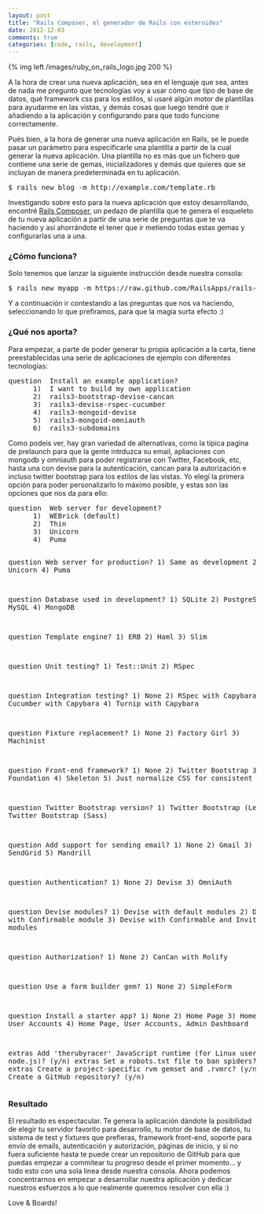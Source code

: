 ```yaml
---
layout: post
title: "Rails Composer, el generador de Rails con esteroides"
date: 2012-12-03
comments: true
categories: [code, rails, development]
---
```


{% img left /images/ruby_on_rails_logo.jpg 200 %}

A la hora de crear una nueva aplicación, sea en el lenguaje que sea, antes de nada me pregunto que tecnologías voy a usar cómo que tipo de base de datos, qué framework css para los estilos, si usaré algún motor de plantillas para ayudarme en las vistas, y demás cosas que luego tendré que ir añadiendo a la aplicación y configurando para que todo funcione correctamente.

Pués bien, a la hora de generar una nueva aplicación en Rails, se le puede pasar un parámetro para especificarle una plantilla a partir de la cual generar la nueva aplicación. Una plantilla no es más que un fichero que contiene una serie de gemas, inicializadores y demás que quieres que se incluyan de manera predeterminada en tu aplicación.
<pre>$ rails new blog -m http://example.com/template.rb</pre>
Investigando sobre esto para la nueva aplicación que estoy desarrollando, encontré <a title="Rails Composer" href="http://railsapps.github.com/rails-composer/" target="_blank">Rails Composer</a>, un pedazo de plantilla que te genera el esqueleto de tu nueva aplicación a partir de una serie de preguntas que te va haciendo y así ahorrándote el tener que ir metiendo todas estas gemas y configurarlas una a una.

<!--more-->
<h3>¿Cómo funciona?</h3>
Solo tenemos que lanzar la siguiente instrucción desde nuestra consola:
<pre>$ rails new myapp -m https://raw.github.com/RailsApps/rails-composer/master/composer.rb</pre>
Y a continuación ir contestando a las preguntas que nos va haciendo, seleccionando lo que prefiramos, para que la magia surta efecto :)
<h3>¿Qué nos aporta?</h3>
Para empezar, a parte de poder generar tu propia aplicación a la carta, tiene preestablecidas una serie de aplicaciones de ejemplo con diferentes tecnologías:
<pre>question  Install an example application?
      1)  I want to build my own application
      2)  rails3-bootstrap-devise-cancan
      3)  rails3-devise-rspec-cucumber
      4)  rails3-mongoid-devise
      5)  rails3-mongoid-omniauth
      6)  rails3-subdomains</pre>
Como podeis ver, hay gran variedad de alternativas, como la típica pagina de prelaunch para que la gente intrduzca su email, apliaciones con mongodb y omniauth para poder registrarse con Twitter, Facebook, etc, hasta una con devise para la autenticación, cancan para la autorización e incluso twitter bootstrap para los estilos de las vistas. Yo elegí la primera opción para poder personalizarlo lo máximo posible, y estas son las opciones que nos da para ello:
<pre>question  Web server for development?
      1)  WEBrick (default)
      2)  Thin
      3)  Unicorn
      4)  Puma

question  Web server for production?
      1)  Same as development
      2)  Thin
      3)  Unicorn
      4)  Puma

question  Database used in development?
      1)  SQLite
      2)  PostgreSQL
      3)  MySQL
      4)  MongoDB

question  Template engine?
      1)  ERB
      2)  Haml
      3)  Slim

question  Unit testing?
      1)  Test::Unit
      2)  RSpec

question  Integration testing?
      1)  None
      2)  RSpec with Capybara
      3)  Cucumber with Capybara
      4)  Turnip with Capybara

question  Fixture replacement?
      1)  None
      2)  Factory Girl
      3)  Machinist

question  Front-end framework?
      1)  None
      2)  Twitter Bootstrap
      3)  Zurb Foundation
      4)  Skeleton
      5)  Just normalize CSS for consistent styling

question  Twitter Bootstrap version?
      1)  Twitter Bootstrap (Less)
      2)  Twitter Bootstrap (Sass)

question  Add support for sending email?
      1)  None
      2)  Gmail
      3)  SMTP
      4)  SendGrid
      5)  Mandrill

question  Authentication?
      1)  None
      2)  Devise
      3)  OmniAuth

question  Devise modules?
      1)  Devise with default modules
      2)  Devise with Confirmable module
      3)  Devise with Confirmable and Invitable modules

question  Authorization?
      1)  None
      2)  CanCan with Rolify

question  Use a form builder gem?
      1)  None
      2)  SimpleForm

question  Install a starter app?
      1)  None
      2)  Home Page
      3)  Home Page, User Accounts
      4)  Home Page, User Accounts, Admin Dashboard

extras  Add 'therubyracer' JavaScript runtime (for Linux users without node.js)? (y/n)
extras  Set a robots.txt file to ban spiders? (y/n) n
extras  Create a project-specific rvm gemset and .rvmrc? (y/n) n
extras  Create a GitHub repository? (y/n)</pre>
<h3>Resultado</h3>
El resultado es espectacular. Te genera la aplicación dándote la posibilidad de elegir tu servidor favorito para desarrollo, tu motor de base de datos, tu sistema de test y fixtures que prefieras, framework front-end, soporte para envío de emails, autenticación y autorización, páginas de inicio, y si no fuera suficiente hasta te puede crear un repositorio de GitHub para que puedas empezar a commitear tu progreso desde el primer momento... y todo esto con una sola linea desde nuestra consola. Ahora podemos concentrarnos en empezar a desarrollar nuestra aplicación y dedicar nuestros esfuerzos a lo que realmente queremos resolver con ella :)

Love &amp; Boards!